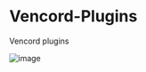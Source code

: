 # Vencord-Plugins
Vencord plugins

![image](https://github.com/user-attachments/assets/f193dc68-1251-420b-a71d-2bb5fb6f9ccd)
